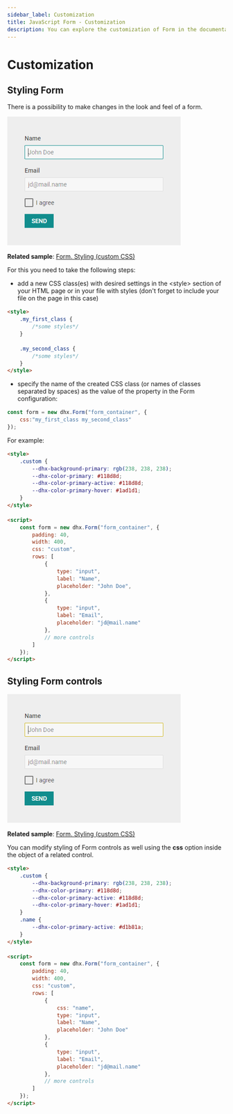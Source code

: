 ```yaml
---
sidebar_label: Customization
title: JavaScript Form - Customization 
description: You can explore the customization of Form in the documentation of the DHTMLX JavaScript UI library. Browse developer guides and API reference, try out code examples and live demos, and download a free 30-day evaluation version of DHTMLX Suite 7.
---
```


# Customization

## Styling Form

There is a possibility to make changes in the look and feel of a form. 

![Custom style](../assets/form/custom_style.png)

**Related sample**: [Form. Styling (custom CSS)](https://snippet.dhtmlx.com/wnscgb50)

For this you need to take the following steps:

- add a new CSS class(es) with desired settings in the &lt;style&gt; section of your HTML page or in your file with styles (don't forget to include your file on the page in this case)

~~~html
<style>
	.my_first_class {
		/*some styles*/
	}
    
    .my_second_class {
		/*some styles*/
	}
</style>
~~~

- specify the name of the created CSS class (or names of classes separated by spaces) as the value of the [](form/api/form_css_config.md) property in the Form configuration:

~~~js
const form = new dhx.Form("form_container", {
    css:"my_first_class my_second_class"
});
~~~

For example:

~~~html
<style>
    .custom {
        --dhx-background-primary: rgb(238, 238, 238);
        --dhx-color-primary: #118d8d;
        --dhx-color-primary-active: #118d8d;
	    --dhx-color-primary-hover: #1ad1d1;
    }
</style>

<script>
	const form = new dhx.Form("form_container", {
    	padding: 40,
    	width: 400,
    	css: "custom",
    	rows: [
        	{
            	type: "input",
            	label: "Name",
            	placeholder: "John Doe",
        	},
        	{
            	type: "input",
            	label: "Email",
            	placeholder: "jd@mail.name"
        	},
        	// more controls
    	]
	});
</script>
~~~

## Styling Form controls

![Styling Form and its controls](../assets/form/custom_styles.png)

**Related sample**: [Form. Styling (custom CSS)](https://snippet.dhtmlx.com/wnscgb50)

You can modify styling of Form controls as well using the **css** option inside the object of a related control.

~~~html
<style>
	.custom {
        --dhx-background-primary: rgb(238, 238, 238);
        --dhx-color-primary: #118d8d;
        --dhx-color-primary-active: #118d8d;
	    --dhx-color-primary-hover: #1ad1d1;
    }
	.name {
        --dhx-color-primary-active: #d1b81a;
    }
</style>

<script>
	const form = new dhx.Form("form_container", {
		padding: 40,
    	width: 400,
		css: "custom",
		rows: [
			{	
				css: "name",
				type: "input",
				label: "Name",
				placeholder: "John Doe"
			},
			{
				type: "input",
				label: "Email",
				placeholder: "jd@mail.name"
			},
			// more controls
		]
	});
</script>
~~~
